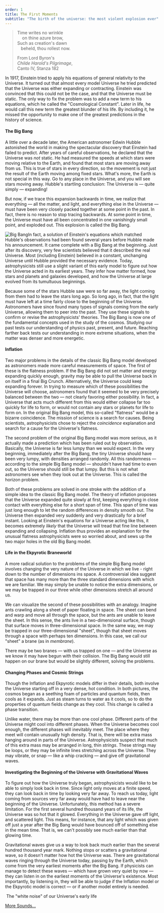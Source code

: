 ```yaml
---
order: 1
title: The First Moments
subtitle: "The birth of the universe: the most violent explosion ever"
---
```


<blockquote class="animated fadeInDown">
<p class="quote">Time writes no wrinkle<br />&nbsp;&nbsp;&nbsp; on thine azure brow,<br />Such as creation's dawn<br />&nbsp;&nbsp; beheld, thou rollest now.</p>
<p class="source">From Lord Byron's<br /><em>Childe Harold's Pilgrimage</em>,<br />Canto IV, Stanza 182</p>
</blockquote>
<p>In 1917, Einstein tried to apply his equations of general relativity to the Universe. It turned out that almost every model Universe he tried predicted that the Universe was either expanding or contracting. Einstein was convinced that this could not be the case, and that the Universe must be static. The only way to fix the problem was to add a new term to his equations, which he called the "Cosmological Constant". Later in life, he would call this new term the greatest blunder of his life. By including it, he missed the opportunity to make one of the greatest predictions in the history of science.</p>
<h4>The Big Bang</h4>
<p>A little over a decade later, the American astronomer Edwin Hubble astonished the world in making the spectacular discovery that Einstein had failed to predict. After years of careful observations, he declared that the Universe was <em>not</em> static. He had measured the speeds at which stars were moving relative to the Earth, and found that most stars are moving away from us. This is true of stars in every direction, so the movement is not just the result of the Earth moving among fixed stars. What's more, the Earth is not special in this way. Go to any place in the Universe, and you will see stars moving away. Hubble's startling conclusion: The Universe is — quite simply — expanding!</p>
<p>But now, if we trace this expansion backwards in time, we realize that everything — all the matter, and light, and everything else in the Universe — must have been very closely packed together at some point in the past. In fact, there is no reason to stop tracing backwards. At some point in time, the Universe must have all been concentrated in one vanishingly small point, and exploded out. This explosion is called the Big Bang.</p>
<p><img class="tnr frame" alt="Big Bang" src="/assets/images/gravitational_waves/big_bang.jpg" />In fact, a solution of Einstein's equations which matched Hubble's observations had been found several years before Hubble made his announcement. It came complete with a Big Bang at the beginning. Just after its discovery, very few scientists believed that it described the real Universe. Most (including Einstein) believed in a constant, unchanging Universe until Hubble provided the necessary evidence. Today, astrophysicists still use a slight variant of this early model to figure out how the Universe acted in its earliest years. They infer how matter formed, how stars and planets and galaxies developed, and how the Universe at large evolved from its tumultuous beginnings.</p>
<p>Because some of the stars Hubble saw were so far away, the light coming from them had to leave the stars long ago. So long ago, in fact, that the light must have left at a time fairly close to the beginning of the Universe. Astronomers have since found many types of signals coming from the early Universe, allowing them to peer into the past. They use these signals to confirm or revise the astrophysicists' theories. The Big Bang is now one of the fundamental concepts used in the study of the cosmos. Studying our past tests our understanding of physics past, present, and future. Reaching farther back tests our understanding in more extreme situations, when the matter was denser and more energetic.</p>
<h4>Inflation</h4>
<p>Two major problems in the details of the classic Big Bang model developed as astronomers made more careful measurements of space. The first of these is the flatness problem. If the Big Bang did not set matter and energy expanding quickly enough, gravity may be able to pull the Universe back in on itself in a final Big Crunch. Alternatively, the Universe could keep expanding forever. In trying to measure which of these possibilities the Universe will choose, astronomers found that it seemed to be very precisely balanced between the two — not clearly favoring either possibility. In fact, a Universe that acts much different from this would either collapse far too quickly for life to form, or would not contain any stars or planets for life to form on. In the original Big Bang model, this so-called "flatness" would be a bizarre coincidence. The mission of science is a search for causes. Being scientists, astrophysicists chose to reject the <em>coincidence</em> explanation and search for a cause for the Universe's flatness.</p>
<p>The second problem of the original Big Bang model was more serious, as it actually made a prediction which has been ruled out by observation. Basically, the Universe is far less lumpy than we would expect. In the very beginning, immediately after the Big Bang, the tiny Universe should have been very lumpy, with densities arranged randomly. All this randomness — according to the simple Big Bang model — shouldn't have had time to even out, so the Universe should still be that lumpy. But this is not what astronomers see when they look out at the Universe. This is called the horizon problem.</p>
<p>Both of these problems are solved in one stroke with the addition of a simple idea to the classic Big Bang model. The theory of inflation proposes that the Universe expanded quite slowly at first, keeping everything in close contact with everything else for a short span of time. This span of time was just long enough to let the random differences in density smooth out. The Universe then expanded very suddenly and very drastically for a brief instant. Looking at Einstein's equations&nbsp;for a Universe acting like this, it becomes extremely <em>likely</em> that the Universe will tread that fine line between expanding and collapsing. Inflation thus provides an explanation for the unusual flatness astrophysicists were so worried about, and sews up the two major holes in the old Big Bang model.</p>
<h4>Life in the Ekpyrotic Braneworld</h4>
<p>A more radical solution to the problems of the simple Big Bang model involves changing the very nature of the Universe in which we live - right down to the number of dimensions ins space. A controversial idea suggest that space has many more than the three standard dimensions with which we are familiar. We may simply be unable to notice the extra dimensions, or we may be trapped in our three while other dimensions stretch all around us.</p>
<p>We can visualize the second of these possibilities with an analogy. Imagine ants crawling along a sheet of paper floating in space. The sheet can bend and warp and move all through the space, but the ants are unable to leave the sheet. In this sense, the ants live in a two-dimensional surface, though that surface moves in three-dimensional space. In the same way, we may be trapped in our three-dimensional "sheet", though that sheet moves through a space with perhaps ten dimensions. In this case, we call our "sheet" a brane (as in <i>membrane</i>).</p>
<p>There may be two branes — with us trapped on one — and the Universe as we know it may have begun with their collision. The Big Bang would still happen on our brane but would be slightly different, solving the problems.</p>
<h4>Changing Phases and Cosmic Strings</h4>
<p>Though the Inflation and Ekpyrotic models differ in their details, both involve the Universe starting off in a very dense, hot condition. In both pictures, the cosmos began as a seething foam of particles and quantum fields, then cools as it expands. Just as steam turns to water as it cools, so to do the properties of quantum fields change as they cool. This change is called a phase transition.</p>
<p>Unlike water, there may be more than one cool phase. Different parts of the Universe might cool into different phases. When the Universe becomes cool enough, the different phases will inevitably meet. The place where they meet will contain unusually high density. That is, there will be extra mass hanging around in parts of the Universe. Astrophysicists suspect that much of this extra mass may be arranged in long, thin <i>strings</i>. These strings may be loops, or they may be infinite lines stretching across the Universe. They may vibrate, or snap — like a whip cracking — and give off gravitational waves.</p>
<h4>Investigating the Beginning of the Universe with Gravitational Waves</h4>
<p>To figure out how the Universe truly began, astrophysicists would like to be able to simply look back in time. Since light only moves at a finite speed, they can look back in time by looking very far away. To reach us today, light coming from sources very far away would have had to leave near the beginning of the Universe. Unfortunately, this method has a severe limitation. For the first several hundred thousand years of its life, the Universe was so hot that it glowed. Everything in the Universe gave off light, and scattered light. This means, for instance, that any light which was given off just a year after the Big Bang would have bounced off of something else in the mean time. That is, we can't possibly see much earlier than that glowing time.</p>
<p>Gravitational waves give us a way to look back much earlier than the several hundred thousand year mark. Nothing stops or scatters a gravitational wave, so it doesn't matter how hot the Universe was. There are gravitational waves ringing through the Universe today, passing by the Earth, which come from the very earliest moments after the Big Bang. If physicists can manage to detect these waves — which have grown very quiet by now — they can listen in on the earliest moments of the Universe's existence. Most importantly, by listening in, they will be able to judge if the Inflation model or the Ekpyrotic model is correct — or if another model entirely is needed.</p>
<div class="sound">
<p class="icon-volume-up">&nbsp;The "white noise" of our Universe's early life</p>
<p>
<audio src="/assets/sound/Stochastic.wav" type="audio/x-wav"></audio>
</p>
</div>
<p><a href="index.php?Itemid=238" class="button" title="More Sounds...">More Sounds...</a></p>
